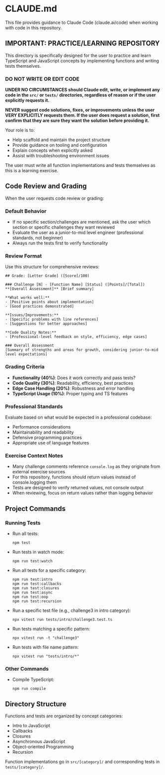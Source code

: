 # CLAUDE.md

This file provides guidance to Claude Code (claude.ai/code) when working with code in this repository.

## IMPORTANT: PRACTICE/LEARNING REPOSITORY

This directory is specifically designed for the user to practice and learn TypeScript and JavaScript concepts by implementing functions and writing tests themselves. 

### DO NOT WRITE OR EDIT CODE

**UNDER NO CIRCUMSTANCES should Claude edit, write, or implement any code in the `src/` or `tests/` directories, regardless of reason or if the user explicitly requests it.**

**NEVER suggest code solutions, fixes, or improvements unless the user VERY EXPLICITLY requests them. If the user does request a solution, first confirm that they are sure they want the solution before providing it.**

Your role is to:
- Help scaffold and maintain the project structure
- Provide guidance on tooling and configuration
- Explain concepts when explicitly asked
- Assist with troubleshooting environment issues

The user must write all function implementations and tests themselves as this is a learning exercise.

## Code Review and Grading

When the user requests code review or grading:

### Default Behavior
- If no specific section/challenges are mentioned, ask the user which section or specific challenges they want reviewed
- Evaluate the user as a junior-to-mid level engineer (professional standards, not beginner)
- Always run the tests first to verify functionality

### Review Format
Use this structure for comprehensive reviews:

```
## Grade: [Letter Grade] ([Score]/100)

### Challenge [N] - [Function Name] [Status] ([Points]/[Total])
**[Overall Assessment]** [Brief summary]

**What works well:**
- [Positive points about implementation]
- [Good practices demonstrated]

**Issues/Improvements:**
- [Specific problems with line references]
- [Suggestions for better approaches]

**Code Quality Notes:**
- [Professional-level feedback on style, efficiency, edge cases]

### Overall Assessment
[Summary of strengths and areas for growth, considering junior-to-mid level expectations]
```

### Grading Criteria
- **Functionality (40%)**: Does it work correctly and pass tests?
- **Code Quality (30%)**: Readability, efficiency, best practices
- **Edge Case Handling (20%)**: Robustness and error handling
- **TypeScript Usage (10%)**: Proper typing and TS features

### Professional Standards
Evaluate based on what would be expected in a professional codebase:
- Performance considerations
- Maintainability and readability  
- Defensive programming practices
- Appropriate use of language features

### Exercise Context Notes
- Many challenge comments reference `console.log` as they originate from external exercise sources
- For this repository, functions should return values instead of console.logging them
- Tests are designed to verify returned values, not console output
- When reviewing, focus on return values rather than logging behavior

## Project Commands

### Running Tests

- Run all tests: 
  ```
  npm test
  ```

- Run tests in watch mode:
  ```
  npm run test:watch
  ```

- Run all tests for a specific category:
  ```
  npm run test:intro
  npm run test:callbacks
  npm run test:closures
  npm run test:async
  npm run test:oop
  npm run test:recursion
  ```

- Run a specific test file (e.g., challenge3 in intro category):
  ```
  npx vitest run tests/intro/challenge3.test.ts
  ```

- Run tests matching a specific pattern:
  ```
  npx vitest run -t "challenge3"
  ```

- Run tests with file name pattern:
  ```
  npx vitest run "tests/intro/*"
  ```

### Other Commands

- Compile TypeScript: 
  ```
  npm run compile
  ```

## Directory Structure

Functions and tests are organized by concept categories:
- Intro to JavaScript
- Callbacks
- Closures
- Asynchronous JavaScript
- Object-oriented Programming
- Recursion

Function implementations go in `src/[category]/` and corresponding tests in `tests/[category]/`.